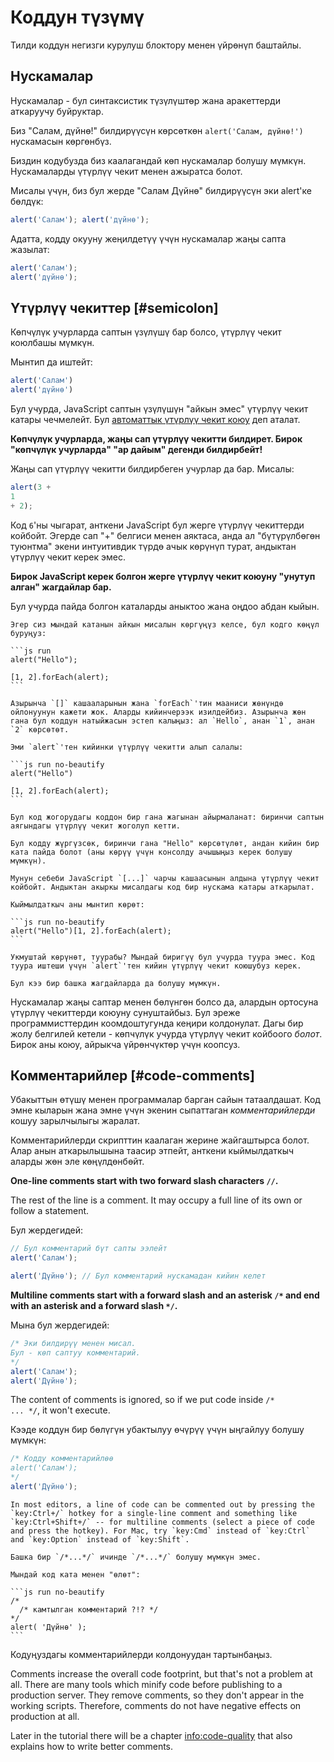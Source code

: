 # Коддун түзүмү

Тилди коддун негизги курулуш блоктору менен үйрөнүп баштайлы.

## Нускамалар

Нускамалар - бул синтаксистик түзүлүштөр жана аракеттерди аткаруучу буйруктар.

Биз "Салам, дүйнө!" билдирүүсүн көрсөткөн `alert('Салам, дүйнө!')` нускамасын көргөнбүз.

Биздин кодубузда биз каалагандай көп нускамалар болушу мүмкүн. Нускамаларды үтүрлүү чекит менен ажыратса болот.

Мисалы үчүн, биз бул жерде "Салам Дүйнө" билдирүүсүн эки alert'ке бөлдүк:

```js run no-beautify
alert('Салам'); alert('дүйнө');
```

Адатта, кодду окууну жеңилдетүү үчүн нускамалар жаңы сапта жазылат:

```js run no-beautify
alert('Салам');
alert('дүйнө');
```

## Үтүрлүү чекиттер [#semicolon]

Көпчүлүк учурларда саптын үзүлүшү бар болсо, үтүрлүү чекит коюлбашы мүмкүн.

Мынтип да иштейт:

```js run no-beautify
alert('Салам')
alert('дүйнө')
```

Бул учурда, JavaScript саптын үзүлүшүн "айкын эмес" үтүрлүү чекит катары чечмелейт. Бул [автоматтык үтүрлүү чекит коюу](https://tc39.github.io/ecma262/#sec-automatic-semicolon-insertion) деп аталат.

**Көпчүлүк учурларда, жаңы сап үтүрлүү чекитти билдирет. Бирок "көпчүлүк учурларда" "ар дайым" дегенди билдирбейт!**

Жаңы сап үтүрлүү чекитти билдирбеген учурлар да бар. Мисалы:

```js run no-beautify
alert(3 +
1
+ 2);
```

Код `6`'ны чыгарат, анткени JavaScript бул жерге үтүрлүү чекиттерди койбойт. Эгерде сап "+" белгиси менен аяктаса, анда ал "бүтүрүлбөгөн туюнтма" экени интуитивдик түрдө ачык көрүнүп турат, андыктан үтүрлүү чекит керек эмес.

**Бирок JavaScript керек болгон жерге үтүрлүү чекит коюуну "унутуп алган" жагдайлар бар.**

Бул учурда пайда болгон каталарды аныктоо жана оңдоо абдан кыйын.

````smart header="An example of an error"
Эгер сиз мындай катанын айкын мисалын көргүңүз келсе, бул кодго көңүл буруңуз:

```js run
alert("Hello");

[1, 2].forEach(alert);
```

Азырынча `[]` кашааларынын жана `forEach`'тин мааниси жөнүндө ойлонуунун кажети жок. Аларды кийинчерээк изилдейбиз. Азырынча жөн гана бул коддун натыйжасын эстеп калыңыз: ал `Hello`, анан `1`, анан `2` көрсөтөт.

Эми `alert`'тен кийинки үтүрлүү чекитти алып салалы:

```js run no-beautify
alert("Hello")

[1, 2].forEach(alert);
```

Бул код жогорудагы коддон бир гана жагынан айырмаланат: биринчи саптын аягындагы үтүрлүү чекит жоголуп кетти.

Бул кодду жүргүзсөк, биринчи гана "Hello" көрсөтүлөт, андан кийин бир ката пайда болот (аны көрүү үчүн консолду ачышыңыз керек болушу мүмкүн).

Мунун себеби JavaScript `[...]` чарчы кашаасынын алдына үтүрлүү чекит койбойт. Андыктан акыркы мисалдагы код бир нускама катары аткарылат.

Кыймылдаткыч аны мынтип көрөт:

```js run no-beautify
alert("Hello")[1, 2].forEach(alert);
```

Укмуштай көрүнөт, туурабы? Мындай биригүү бул учурда туура эмес. Код туура иштеши үчүн `alert`'тен кийин үтүрлүү чекит коюшубуз керек.

Бул кээ бир башка жагдайларда да болушу мүмкүн.
````

Нускамалар жаңы саптар менен бөлүнгөн болсо да, алардын ортосуна үтүрлүү чекиттерди коюуну сунуштайбыз. Бул эреже программисттердин коомдоштугунда кеңири колдонулат. Дагы бир жолу белгилей кетели - көпчүлүк учурда үтүрлүү чекит койбоого *болот*. Бирок аны коюу, айрыкча үйрөнчүктөр үчүн коопсуз.

## Комментарийлер [#code-comments]

Убакыттын өтүшү менен программалар барган сайын татаалдашат. Код эмне кыларын жана эмне үчүн экенин сыпаттаган *комментарийлерди* кошуу зарылчылыгы жаралат.

Комментарийлерди скрипттин каалаган жерине жайгаштырса болот. Алар анын аткарылышына таасир этпейт, анткени кыймылдаткыч аларды жөн эле көңүлдөнбөйт.

**One-line comments start with two forward slash characters `//`.**

The rest of the line is a comment. It may occupy a full line of its own or follow a statement.

Бул жердегидей:
```js run
// Бул комментарий бүт сапты ээлейт
alert('Салам');

alert('Дүйнө'); // Бул комментарий нускамадан кийин келет
```

**Multiline comments start with a forward slash and an asterisk <code>/&#42;</code> and end with an asterisk and a forward slash <code>&#42;/</code>.**

Мына бул жердегидей:

```js run
/* Эки билдирүү менен мисал.
Бул - көп саптуу комментарий.
*/
alert('Салам');
alert('Дүйнө');
```

The content of comments is ignored, so if we put code inside <code>/&#42; ... &#42;/</code>, it won't execute.

Кээде коддун бир бөлүгүн убактылуу өчүрүү үчүн ыңгайлуу болушу мүмкүн:

```js run
/* Кодду комментарийлөө
alert('Салам');
*/
alert('Дүйнө');
```

```smart header="Use hotkeys!"
In most editors, a line of code can be commented out by pressing the `key:Ctrl+/` hotkey for a single-line comment and something like `key:Ctrl+Shift+/` -- for multiline comments (select a piece of code and press the hotkey). For Mac, try `key:Cmd` instead of `key:Ctrl` and `key:Option` instead of `key:Shift`.
```

````warn header="Nested comments are not supported!"
Башка бир `/*...*/` ичинде `/*...*/` болушу мүмкүн эмес.

Мындай код ката менен "өлөт":

```js run no-beautify
/*
  /* камтылган комментарий ?!? */
*/
alert( 'Дүйнө' );
```
````

Кодуңуздагы комментарийлерди колдонуудан тартынбаңыз.

Comments increase the overall code footprint, but that's not a problem at all. There are many tools which minify code before publishing to a production server. They remove comments, so they don't appear in the working scripts. Therefore, comments do not have negative effects on production at all.

Later in the tutorial there will be a chapter <info:code-quality> that also explains how to write better comments.
